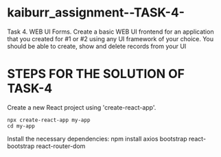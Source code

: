 # kaiburr_assignment--TASK-4-
Task 4. WEB UI Forms.
Create a basic WEB UI frontend for an application that you created for #1 or #2 using any UI
framework of your choice. You should be able to create, show and delete records from your UI

# STEPS FOR THE SOLUTION OF TASK-4

Create a new React project using 'create-react-app'.

    npx create-react-app my-app
    cd my-app
 
Install the necessary dependencies:
    npm install axios bootstrap react-bootstrap react-router-dom
